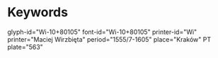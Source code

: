 # Keywords
glyph-id="Wi-10+80105"
font-id="Wi-10+80105"
printer-id="Wi"
printer="Maciej Wirzbięta"
period="1555/7-1605"
place="Kraków"
PT plate="563"
